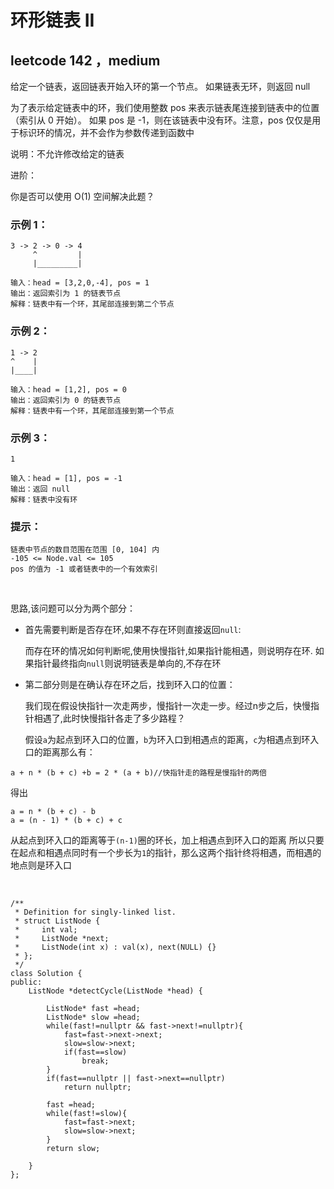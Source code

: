 # 环形链表 II
## leetcode 142 ，medium

给定一个链表，返回链表开始入环的第一个节点。 如果链表无环，则返回 null

为了表示给定链表中的环，我们使用整数 pos 来表示链表尾连接到链表中的位置（索引从 0 开始）。 如果 pos 是 -1，则在该链表中没有环。注意，pos 仅仅是用于标识环的情况，并不会作为参数传递到函数中

说明：不允许修改给定的链表

进阶：

你是否可以使用 O(1) 空间解决此题？
 

### 示例 1：
```
3 -> 2 -> 0 -> 4
     ^         |
     |_________|
```
```
输入：head = [3,2,0,-4], pos = 1
输出：返回索引为 1 的链表节点
解释：链表中有一个环，其尾部连接到第二个节点
```
### 示例 2：
```
1 -> 2
^    |
|____|
```
```
输入：head = [1,2], pos = 0
输出：返回索引为 0 的链表节点
解释：链表中有一个环，其尾部连接到第一个节点
```
### 示例 3：
```
1
```
```
输入：head = [1], pos = -1
输出：返回 null
解释：链表中没有环
```
### 提示：
```
链表中节点的数目范围在范围 [0, 104] 内
-105 <= Node.val <= 105
pos 的值为 -1 或者链表中的一个有效索引
```
<br>

思路,该问题可以分为两个部分：
- 首先需要判断是否存在环,如果不存在环则直接返回`null`:

  而存在环的情况如何判断呢,使用快慢指针,如果指针能相遇，则说明存在环. 如果指针最终指向`null`则说明链表是单向的,不存在环

- 第二部分则是在确认存在环之后，找到环入口的位置：
  
  我们现在假设快指针一次走两步，慢指针一次走一步。经过n步之后，快慢指针相遇了,此时快慢指针各走了多少路程？
  
   假设`a`为起点到环入口的位置，`b`为环入口到相遇点的距离，`c`为相遇点到环入口的距离那么有：

```
a + n * (b + c) +b = 2 * (a + b)//快指针走的路程是慢指针的两倍
```
得出
```
a = n * (b + c) - b
a = (n - 1) * (b + c) + c
```
从起点到环入口的距离等于`(n-1)`圈的环长，加上相遇点到环入口的距离
所以只要在起点和相遇点同时有一个步长为`1`的指针，那么这两个指针终将相遇，而相遇的地点则是环入口


<br>

```
/**
 * Definition for singly-linked list.
 * struct ListNode {
 *     int val;
 *     ListNode *next;
 *     ListNode(int x) : val(x), next(NULL) {}
 * };
 */
class Solution {
public:
    ListNode *detectCycle(ListNode *head) {
        
        ListNode* fast =head;
        ListNode* slow =head;
        while(fast!=nullptr && fast->next!=nullptr){
            fast=fast->next->next;
            slow=slow->next;
            if(fast==slow)
                break;
        }
        if(fast==nullptr || fast->next==nullptr)
            return nullptr;
        
        fast =head;
        while(fast!=slow){
            fast=fast->next;
            slow=slow->next;
        }
        return slow;

    }
};
```
